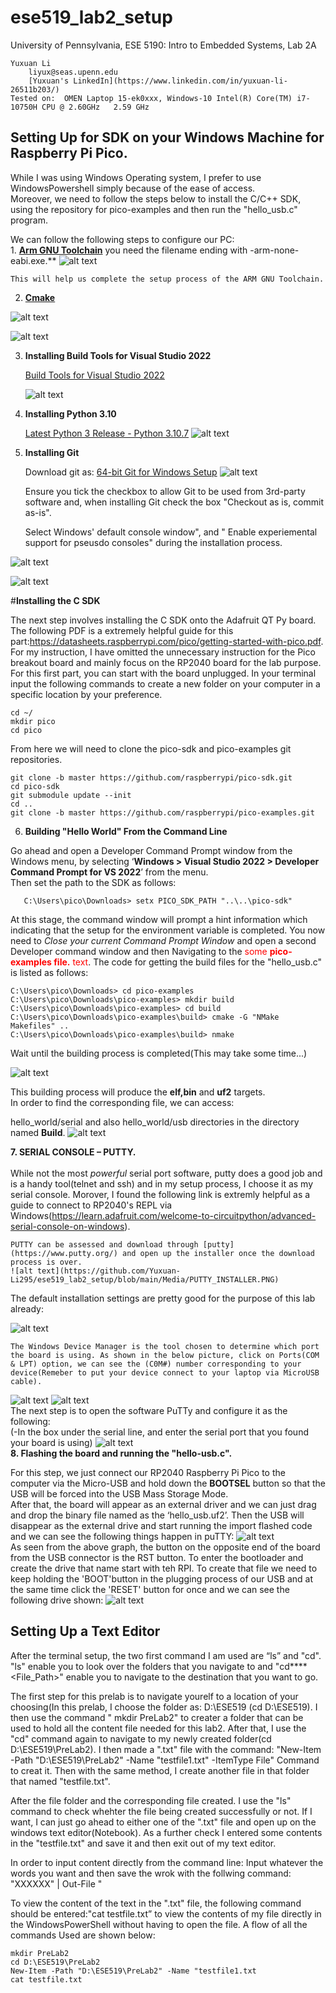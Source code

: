 # ese519_lab2_setup
University of Pennsylvania, ESE 5190: Intro to Embedded Systems, Lab 2A

    Yuxuan Li
        liyux@seas.upenn.edu
        [Yuxuan's LinkedIn](https://www.linkedin.com/in/yuxuan-li-26511b203/)
    Tested on:  OMEN Laptop 15-ek0xxx, Windows-10 Intel(R) Core(TM) i7-10750H CPU @ 2.60GHz   2.59 GHz
## Setting Up for SDK on your Windows Machine for Raspberry Pi Pico.

While I was using Windows Operating system, I prefer to use WindowsPowershell simply because of the ease of access.  
Moreover, we need to follow the steps below to install the C/C++ SDK, using the repository for pico-examples and then run the "hello_usb.c" program.

We can follow the following steps to configure our PC:  
    1.  [**Arm GNU Toolchain**](https://developer.arm.com/downloads/-/arm-gnu-toolchain-downloads) you need the filename ending with -arm-none-eabi.exe.**
        ![alt text](https://github.com/Yuxuan-Li295/ese5190-2022-lab2-into-the-void-star/blob/main/Media/ARM_GNU_SetUp.PNG)  
        
    This will help us complete the setup process of the ARM GNU Toolchain.
    
   2. [**Cmake**](https://github.com/Kitware/CMake/releases/download/v3.24.2/cmake-3.24.2-windows-x86_64.msi) 
    
   ![alt text](https://github.com/Yuxuan-Li295/ese519_lab2_setup/blob/main/Media/Install_Cmake.PNG) 

   ![alt text](https://github.com/Yuxuan-Li295/ese5190-2022-lab2-into-the-void-star/blob/main/Media/Install_CMake.PNG) 


   3. **Installing Build Tools for Visual Studio 2022**
   
       [Build Tools for Visual Studio 2022](https://aka.ms/vs/17/release/vs_BuildTools.exe)
        
        ![alt text](https://github.com/Yuxuan-Li295/ese5190-2022-lab2-into-the-void-star/blob/main/Media/Install_VSCode.PNG) 
        
   4.  **Installing Python 3.10**
   
        [Latest Python 3 Release - Python 3.10.7](https://www.python.org/downloads/release/python-3107/) 
        ![alt text](https://github.com/Yuxuan-Li295/ese519_lab2_setup/blob/main/Media/Install_Python.PNG) 
        
        
   5. **Installing Git**
        
        Download git as: [64-bit Git for Windows Setup](https://github.com/git-for-windows/git/releases/download/v2.38.0.windows.1/Git-2.38.0-64-bit.exe) 
        ![alt text](https://github.com/Yuxuan-Li295/ese519_lab2_setup/blob/main/Media/Install_Git.PNG)
        
        
        Ensure you tick the checkbox to allow Git to be used from 3rd-party software and, when installing Git check the box "Checkout as is, commit as-is".  
        
        Select Windows' default console window", and " Enable experiemental support for pseusdo consoles" during the installation process. 
        
   ![alt text](https://github.com/Yuxuan-Li295/ese5190-2022-lab2-into-the-void-star/blob/main/Media/Install_Git.PNG)
   
   ![alt text](https://github.com/Yuxuan-Li295/ese5190-2022-lab2-into-the-void-star/blob/main/Media/Git_Setup.PNG)  
   
   #**Installing the C SDK**

   The next step involves installing the C SDK onto the Adafruit QT Py board. The following PDF is a extremely helpful guide for this part:https://datasheets.raspberrypi.com/pico/getting-started-with-pico.pdf. For my instruction, I have omitted the unnecessary instruction for the Pico breakout board and mainly focus on the RP2040 board for the lab purpose. 
For this first part, you can start with the board unplugged. In your terminal input the following commands to create a new folder on your computer in a specific location by your preference. 

```
cd ~/
mkdir pico
cd pico
```
From here we will need to clone the pico-sdk and pico-examples git repositories.
```
git clone -b master https://github.com/raspberrypi/pico-sdk.git
cd pico-sdk
git submodule update --init
cd ..
git clone -b master https://github.com/raspberrypi/pico-examples.git
```

   6. **Building "Hello World" From the Command Line**
   
   
   Go ahead and open a Developer Command Prompt window from the Windows menu, by selecting ‘**Windows > Visual Studio 2022 > Developer Command Prompt    for VS 2022**’ from the menu.  
   Then set the path to the SDK as follows:
```
   C:\Users\pico\Downloads> setx PICO_SDK_PATH "..\..\pico-sdk"
```
At this stage, the command window will prompt a hint information which indicating that the setup for the environment variable is completed.
You now need to *Close your current Command Prompt Window* and open a second Developer command window and then Navigating to the  <span style="color:red">some **pico-examples file.** text</span>. The code for getting the build files for the "hello_usb.c" is listed as follows:
```
C:\Users\pico\Downloads> cd pico-examples
C:\Users\pico\Downloads\pico-examples> mkdir build
C:\Users\pico\Downloads\pico-examples> cd build
C:\Users\pico\Downloads\pico-examples\build> cmake -G "NMake Makefiles" ..
C:\Users\pico\Downloads\pico-examples\build> nmake

```
Wait until the building process is completed(This may take some time...)

![alt text](https://github.com/Yuxuan-Li295/ese5190-2022-lab2-into-the-void-star/blob/main/Media/Pico_Build.PNG)
   
 This building process will produce the **elf,bin** and **uf2** targets.  
 In order to find the corresponding file, we can access: <p><red> hello_world/serial and also hello_world/usb</red> directories in the directory named **Build**. 
 ![alt text](https://github.com/Yuxuan-Li295/ese5190-2022-lab2-into-the-void-star/blob/main/Media/Access_Build_Uf2_Files.PNG)  
  
    
**7. SERIAL CONSOLE – PUTTY.** <br />  
    While not the most *powerful* serial port software, putty does a good job and is a handy tool(telnet and ssh) and in my setup process, I choose it as my serial console.  Morover, I found the following link is extremly helpful as a guide to connect to RP2040's REPL via Windows(https://learn.adafruit.com/welcome-to-circuitpython/advanced-serial-console-on-windows).  
    
    PUTTY can be assessed and download through [putty](https://www.putty.org/) and open up the installer once the download process is over. 
    ![alt text](https://github.com/Yuxuan-Li295/ese519_lab2_setup/blob/main/Media/PUTTY_INSTALLER.PNG)
    
The default installation settings are pretty good for the purpose of this lab already:  
    
    
   ![alt text](https://github.com/Yuxuan-Li295/ese519_lab2_setup/blob/main/Media/PUTTY_INSTALL_DEFAULT.PNG)
    
    The Windows Device Manager is the tool chosen to determine which port the board is using. As shown in the below picture, click on Ports(COM & LPT) option, we can see the (C0M#) number corresponding to your device(Remeber to put your device connect to your laptop via MicroUSB cable).  
    
   ![alt text](https://github.com/Yuxuan-Li295/ese519_lab2_setup/blob/main/Media/Device_Connection.jpg)
   ![alt text](https://github.com/Yuxuan-Li295/ese519_lab2_setup/blob/main/Media/Device_Manager.PNG)  
    The next step is to open the software PuTTy and configure it as the following:  
    (-In the box under the serial line, and enter the serial port that you found your board is using)
    ![alt text](https://github.com/Yuxuan-Li295/ese519_lab2_setup/blob/main/Media/PUTTY_SETTING.PNG)  
**8. Flashing the board and running the "hello-usb.c".** <br />  
    
For this step, we just connect our RP2040 Raspberry Pi Pico to the computer via the Micro-USB and hold down the **BOOTSEL** button so that the USB will be forced into the USB Mass Storage Mode.   
After that, the board will appear as an external driver and we can just drag and drop the binary file named as the ‘hello_usb.uf2’. Then the USB will disappear as the external drive and start running the import flashed code and we can see the following things happen in puTTY:
![alt text](https://github.com/Yuxuan-Li295/ese519_lab2_setup/blob/main/Media/Hello_World_Final_Setup.PNG)  
    As seen from the above graph, the button on the opposite end of the board from the USB connector is the RST button. To enter the bootloader and create the drive that name start with teh RPI. To create that file we need to keep holding the 'BOOT'button in the plugging process of our USB and at the same time click the 'RESET' button for once and we can see the following drive shown:
![alt text](https://github.com/Yuxuan-Li295/ese519_lab2_setup/blob/main/Media/RPI.PNG)

    
    
## Setting Up a Text Editor

After the terminal setup, the two first command I am used are “ls” and "cd". "ls" enable you to look over the folders that you navigate to and "cd****<File_Path>" enable you to navigate to the destination that you want to go.  

The first step for this prelab is to navigate yourelf to a location of your choosing(In this prelab, I choose the folder as: D:\ESE519 (cd D:\ESE519). I then use the command " mkdir PreLab2" to creater a folder that can be used to hold all the content file needed for this lab2. After that, I use the "cd" command again to navigate to my newly created folder(cd D:\ESE519\PreLab2). I then made a ".txt" file with the command: "New-Item -Path "D:\ESE519\PreLab2" -Name "testfile1.txt" -ItemType File" Command to creat it. Then with the same method, I create another file in that folder that named "testfile.txt".   

After the file folder and the corresponding file created. I use the "ls" command to check whehter the file being created successfully or not. If I want, I can just go ahead to either one of the ".txt" file and open up on the windows text editor(Notebook). As a further check I entered some contents in the "testfile.txt" and save it and then exit out of my text editor.  

In order to input content directly from the command line: Input whatever the words you want and then save the wrok with the follwing command:
 "XXXXXX" | Out-File <Data-Path that you want to save with>"
 
To view the content of the text in the ".txt" file, the following command should be entered:"cat testfile.txt” to view the contents of my file directly in the WindowsPowerShell without having to open the file. A flow of all the commands Used are shown below:

```
mkdir PreLab2
cd D:\ESE519\PreLab2
New-Item -Path "D:\ESE519\PreLab2" -Name "testfile1.txt
cat testfile.txt
```
